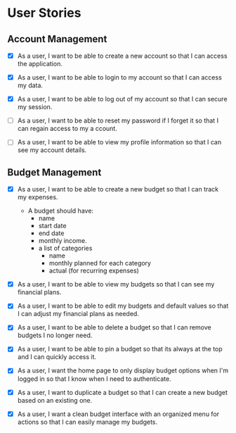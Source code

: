 # User Stories

## Account Management
- [x] As a user, I want to be able to create a new account so that I can access the application. 

- [x] As a user, I want to be able to login to my account so that I can access my data.

- [x] As a user, I want to be able to log out of my account so that I can secure my session.

- [ ] As a user, I want to be able to reset my password if I forget it so that I can regain access to my a ccount.  

- [ ] As a user, I want to be able to view my profile information so that I can see my account details.

## Budget Management
- [x] As a user, I want to be able to create a new budget so that I can track my expenses.
    - A budget should have:
        - name
        - start date
        - end date
        - monthly income.
        - a list of categories
            - name
            - monthly planned for each category
            - actual (for recurring expenses)

- [x] As a user, I want to be able to view my budgets so that I can see my financial plans.

- [x] As a user, I want to be able to edit my budgets and default values so that I can adjust my financial plans as needed.

- [x] As a user, I want to be able to delete a budget so that I can remove budgets I no longer need.

- [x] As a user, I want to be able to pin a budget so that its always at the top and I can quickly access it.

- [x] As a user, I want the home page to only display budget options when I'm logged in so that I know when I need to authenticate.

- [x] As a user, I want to duplicate a budget so that I can create a new budget based on an existing one.

- [x] As a user, I want a clean budget interface with an organized menu for actions so that I can easily manage my budgets.